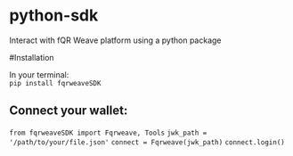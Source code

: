 # python-sdk

Interact with fQR Weave platform using a python package

#Installation

In your terminal: <br>
`pip install fqrweaveSDK`
<h2>Connect your wallet:</h2>

`from fqrweaveSDK import Fqrweave, Tools` 
`jwk_path = '/path/to/your/file.json'`
`connect = Fqrweave(jwk_path)`
`connect.login()`
